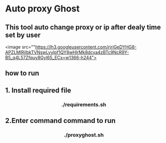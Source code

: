 # Auto proxy Ghost
## This tool auto change proxy or ip after dealy time set by user 

<image src=""https://lh3.googleusercontent.com/rjriGeDYHG8-APZLMlRjIbkTVNswLvylpf1QY8wHlrMk8dcya4zBTc9NcR9Y-B5_q4L57Zfquy8Gyl65_ECx=w1366-h244">

<H2>how to run </H2>
<H2>1. Install required file </H2>
<center><H3> ./requirements.sh</H3></center>
<H2>2.Enter command command to run </H2>
<center><H3>./proxyghost.sh</H3></center>

